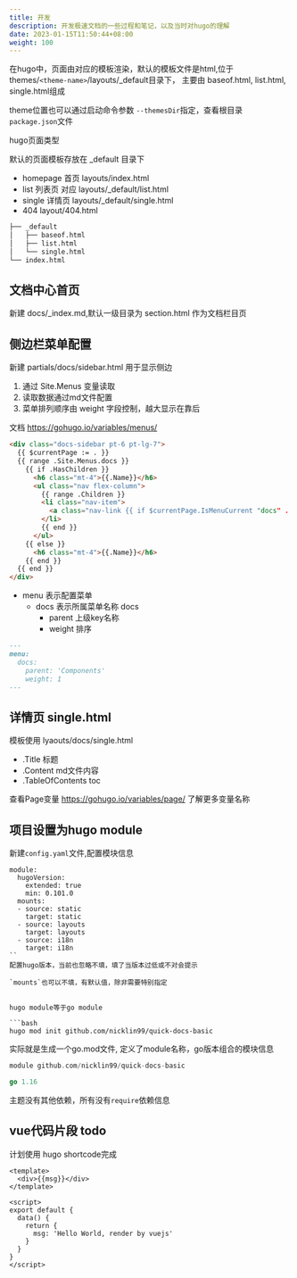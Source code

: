 ```yaml
---
title: 开发
description: 开发极速文档的一些过程和笔记，以及当时对hugo的理解
date: 2023-01-15T11:50:44+08:00
weight: 100
---
```


在hugo中，页面由对应的模板渲染，默认的模板文件是html,位于 themes/`<theme-name>`/layouts/_default目录下，
主要由 baseof.html, list.html, single.html组成

theme位置也可以通过启动命令参数 `--themesDir`指定，查看根目录`package.json`文件

hugo页面类型

默认的页面模板存放在 _default 目录下

- homepage 首页  layouts/index.html
- list 列表页 对应 layouts/_default/list.html
- single 详情页 layouts/_default/single.html
- 404 layout/404.html

```bash
├── _default
│   ├── baseof.html
│   ├── list.html
│   └── single.html
└── index.html
```

## 文档中心首页

新建 docs/_index.md,默认一级目录为 section.html 作为文档栏目页

## 侧边栏菜单配置

新建 partials/docs/sidebar.html 用于显示侧边

1. 通过 Site.Menus 变量读取
2. 读取数据通过md文件配置
3. 菜单排列顺序由 weight 字段控制，越大显示在靠后

文档 <https://gohugo.io/variables/menus/>

```html
<div class="docs-sidebar pt-6 pt-lg-7">
  {{ $currentPage := . }}
  {{ range .Site.Menus.docs }}
    {{ if .HasChildren }}
      <h6 class="mt-4">{{.Name}}</h6>
      <ul class="nav flex-column">
        {{ range .Children }}
        <li class="nav-item">
          <a class="nav-link {{ if $currentPage.IsMenuCurrent "docs" . }}active{{ end }}" href="{{ .URL }}">{{ .Name }}</a>
        </li>
        {{ end }}
      </ul>
    {{ else }}
      <h6 class="mt-4">{{.Name}}</h6>
    {{ end }}
  {{ end }}
</div>
```

- menu 表示配置菜单
  - docs 表示所属菜单名称 docs
    - parent 上级key名称
    - weight 排序

```md
---
menu: 
  docs:
    parent: 'Components'
    weight: 1
---
```

## 详情页 single.html

模板使用 lyaouts/docs/single.html

- .Title 标题
- .Content md文件内容
- .TableOfContents toc

查看Page变量 <https://gohugo.io/variables/page/> 了解更多变量名称

## 项目设置为hugo module

新建`config.yaml`文件,配置模块信息

```
module:
  hugoVersion:
    extended: true
    min: 0.101.0
  mounts:
  - source: static
    target: static
  - source: layouts
    target: layouts
  - source: i18n
    target: i18n
``
配置hugo版本，当前也忽略不填，填了当版本过低或不对会提示

`mounts`也可以不填，有默认值，除非需要特别指定


hugo module等于go module

```bash
hugo mod init github.com/nicklin99/quick-docs-basic
```

实际就是生成一个go.mod文件, 定义了module名称，go版本组合的模块信息

```go
module github.com/nicklin99/quick-docs-basic

go 1.16
```

主题没有其他依赖，所有没有`require`依赖信息

## vue代码片段 todo

计划使用 hugo shortcode完成

```vue
<template>
  <div>{{msg}}</div>
</template>

<script>
export default {
  data() {
    return {
      msg: 'Hello World, render by vuejs'
    }
  }
}
</script>
```
